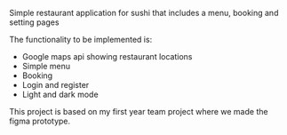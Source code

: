 Simple restaurant application for sushi that includes a menu, booking and setting pages

The functionality to be implemented is:
- Google maps api showing restaurant locations
- Simple menu
- Booking
- Login and register
- Light and dark mode

This project is based on my first year team project where we made the figma prototype.
